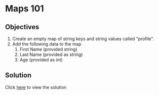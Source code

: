 # Maps 101

## Objectives

1. Create an empty map of string keys and string values called "profile".
2. Add the following data to the map
   1. First Name (provided string)
   2. Last Name (provided as string)
   3. Age (provided as int)

## Solution

Click [here](main.go) to view the solution